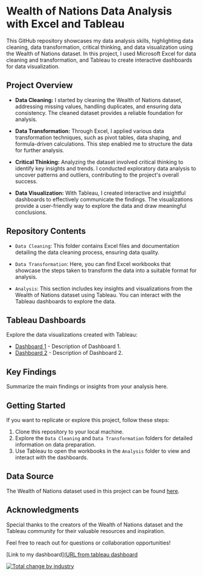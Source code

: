 # Wealth of Nations Data Analysis with Excel and Tableau

This GitHub repository showcases my data analysis skills, highlighting data cleaning, data transformation, critical thinking, and data visualization using the Wealth of Nations dataset. In this project, I used Microsoft Excel for data cleaning and transformation, and Tableau to create interactive dashboards for data visualization.

## Project Overview

- **Data Cleaning:** I started by cleaning the Wealth of Nations dataset, addressing missing values, handling duplicates, and ensuring data consistency. The cleaned dataset provides a reliable foundation for analysis.

- **Data Transformation:** Through Excel, I applied various data transformation techniques, such as pivot tables, data shaping, and formula-driven calculations. This step enabled me to structure the data for further analysis.

- **Critical Thinking:** Analyzing the dataset involved critical thinking to identify key insights and trends. I conducted exploratory data analysis to uncover patterns and outliers, contributing to the project's overall success.

- **Data Visualization:** With Tableau, I created interactive and insightful dashboards to effectively communicate the findings. The visualizations provide a user-friendly way to explore the data and draw meaningful conclusions.

## Repository Contents

- `Data Cleaning`: This folder contains Excel files and documentation detailing the data cleaning process, ensuring data quality.

- `Data Transformation`: Here, you can find Excel workbooks that showcase the steps taken to transform the data into a suitable format for analysis.

- `Analysis`: This section includes key insights and visualizations from the Wealth of Nations dataset using Tableau. You can interact with the Tableau dashboards to explore the data.

## Tableau Dashboards

Explore the data visualizations created with Tableau:

- [Dashboard 1](dashboard1_tableau_link) - Description of Dashboard 1.
- [Dashboard 2](dashboard2_tableau_link) - Description of Dashboard 2.

## Key Findings

Summarize the main findings or insights from your analysis here.

## Getting Started

If you want to replicate or explore this project, follow these steps:

1. Clone this repository to your local machine.
2. Explore the `Data Cleaning` and `Data Transformation` folders for detailed information on data preparation.
3. Use Tableau to open the workbooks in the `Analysis` folder to view and interact with the dashboards.

## Data Source

The Wealth of Nations dataset used in this project can be found [here](data_source_link).

## Acknowledgments

Special thanks to the creators of the Wealth of Nations dataset and the Tableau community for their valuable resources and inspiration.

Feel free to reach out for questions or collaboration opportunities!



[Link to my dashboard][(URL from tableau dashboard](https://public.tableau.com/views/changebyindustry_16933506394540/ChangebyIndustry?:language=en-US&:display_count=n&:origin=viz_share_link)

<div class='tableauPlaceholder' id='viz1699284581302' style='position: relative'><noscript><a href='#'><img alt='Total change by industry ' src='https:&#47;&#47;public.tableau.com&#47;static&#47;images&#47;ch&#47;changebyindustry_16933506394540&#47;ChangebyIndustry&#47;1_rss.png' style='border: none' /></a></noscript><object class='tableauViz'  style='display:none;'><param name='host_url' value='https%3A%2F%2Fpublic.tableau.com%2F' /> <param name='embed_code_version' value='3' /> <param name='site_root' value='' /><param name='name' value='changebyindustry_16933506394540&#47;ChangebyIndustry' /><param name='tabs' value='no' /><param name='toolbar' value='yes' /><param name='static_image' value='https:&#47;&#47;public.tableau.com&#47;static&#47;images&#47;ch&#47;changebyindustry_16933506394540&#47;ChangebyIndustry&#47;1.png' /> <param name='animate_transition' value='yes' /><param name='display_static_image' value='yes' /><param name='display_spinner' value='yes' /><param name='display_overlay' value='yes' /><param name='display_count' value='yes' /><param name='language' value='en-US' /></object></div>           





